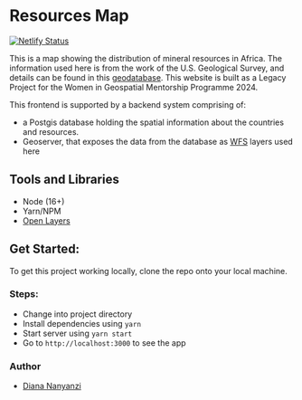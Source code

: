 # Resources Map

[![Netlify Status](https://api.netlify.com/api/v1/badges/ca727c11-8407-4ef0-ac22-99afeb655c8b/deploy-status)](https://app.netlify.com/sites/africa-resources/deploys)


This is a map showing the distribution of mineral resources in Africa. The information used here is from the work of the U.S. Geological Survey, and details can be found in this [geodatabase](https://www.sciencebase.gov/catalog/item/607611a9d34e018b3201cbbf). This website is built as a Legacy Project for the Women in Geospatial Mentorship Programme 2024.

This frontend is supported by a backend system comprising of:
- a Postgis database holding the spatial information about the countries and resources. 
- Geoserver, that exposes the data from the database as [WFS](https://www.ogc.org/standard/wfs/) layers used here


## Tools and Libraries
- Node (16+)
- Yarn/NPM
- [Open Layers](https://www.npmjs.com/package/ol)

## Get Started:
To get this project working locally, clone the repo onto your local machine. 

### Steps:
- Change into project directory
- Install dependencies using ```yarn```
- Start server using ```yarn start```
- Go to ```http://localhost:3000``` to see the app

### Author

- [Diana Nanyanzi](https://github.com/d-rita/)



